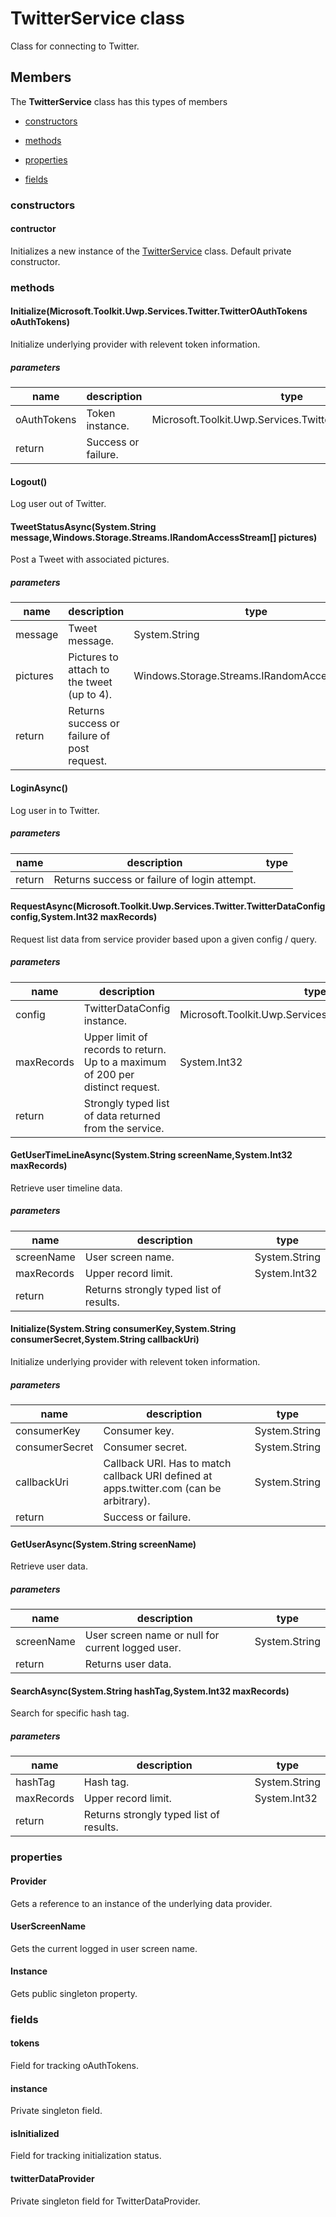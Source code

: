 
# TwitterService class

Class for connecting to Twitter.

## Members

The **TwitterService** class has this types of members

* [constructors](#constructors)

* [methods](#methods)

* [properties](#properties)

* [fields](#fields)

### constructors

#### contructor

Initializes a new instance of the [TwitterService](Microsoft_Toolkit_Uwp_Services_Twitter_TwitterService.md) class. Default private constructor.

### methods

#### Initialize(Microsoft.Toolkit.Uwp.Services.Twitter.TwitterOAuthTokens oAuthTokens)

Initialize underlying provider with relevent token information.

##### parameters



| name | description | type || --- | --- | --- || oAuthTokens | Token instance. | Microsoft.Toolkit.Uwp.Services.Twitter.TwitterOAuthTokens || return |Success or failure. |
#### Logout()

Log user out of Twitter.

#### TweetStatusAsync(System.String message,Windows.Storage.Streams.IRandomAccessStream[] pictures)

Post a Tweet with associated pictures.

##### parameters



| name | description | type || --- | --- | --- || message | Tweet message. | System.String || pictures | Pictures to attach to the tweet (up to 4). | Windows.Storage.Streams.IRandomAccessStream[] || return |Returns success or failure of post request. |
#### LoginAsync()

Log user in to Twitter.

##### parameters



| name | description | type || --- | --- | --- || return |Returns success or failure of login attempt. |
#### RequestAsync(Microsoft.Toolkit.Uwp.Services.Twitter.TwitterDataConfig config,System.Int32 maxRecords)

Request list data from service provider based upon a given config / query.

##### parameters



| name | description | type || --- | --- | --- || config | TwitterDataConfig instance. | Microsoft.Toolkit.Uwp.Services.Twitter.TwitterDataConfig || maxRecords | Upper limit of records to return. Up to a maximum of 200 per distinct request. | System.Int32 || return |Strongly typed list of data returned from the service. |
#### GetUserTimeLineAsync(System.String screenName,System.Int32 maxRecords)

Retrieve user timeline data.

##### parameters



| name | description | type || --- | --- | --- || screenName | User screen name. | System.String || maxRecords | Upper record limit. | System.Int32 || return |Returns strongly typed list of results. |
#### Initialize(System.String consumerKey,System.String consumerSecret,System.String callbackUri)

Initialize underlying provider with relevent token information.

##### parameters



| name | description | type || --- | --- | --- || consumerKey | Consumer key. | System.String || consumerSecret | Consumer secret. | System.String || callbackUri | Callback URI. Has to match callback URI defined at apps.twitter.com (can be arbitrary). | System.String || return |Success or failure. |
#### GetUserAsync(System.String screenName)

Retrieve user data.

##### parameters



| name | description | type || --- | --- | --- || screenName | User screen name or null for current logged user. | System.String || return |Returns user data. |
#### SearchAsync(System.String hashTag,System.Int32 maxRecords)

Search for specific hash tag.

##### parameters



| name | description | type || --- | --- | --- || hashTag | Hash tag. | System.String || maxRecords | Upper record limit. | System.Int32 || return |Returns strongly typed list of results. |
### properties

#### Provider

Gets a reference to an instance of the underlying data provider.

#### UserScreenName

Gets the current logged in user screen name.

#### Instance

Gets public singleton property.

### fields

#### tokens

Field for tracking oAuthTokens.

#### instance

Private singleton field.

#### isInitialized

Field for tracking initialization status.

#### twitterDataProvider

Private singleton field for TwitterDataProvider.
